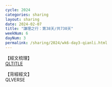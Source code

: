 ```yaml
---
cycle: 2024
categories: sharing
layout: sharing
date: 2024-02-07
title: "謙理之行：第38天/共730天"
weekNum: 6
dayNum: 3
permalink: /sharing/2024/wk6-day3-qianli.html
---
```

【經文梳理】  
[QLTITLE](QLLINK)

【背經經文】  
QLVERSE
